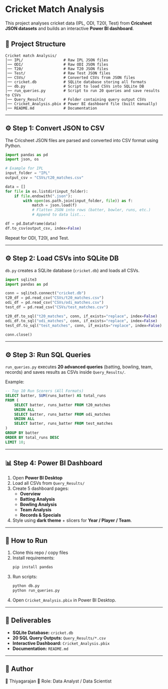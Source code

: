# Cricket Match Analysis

This project analyses cricket data (IPL, ODI, T20I, Test) from **Cricsheet JSON datasets** and builds an interactive **Power BI dashboard**.

## 📂 Project Structure

```
Cricket match Analysis/
│── IPL/                  # Raw IPL JSON files
│── ODI/                  # Raw ODI JSON files
│── T20/                  # Raw T20 JSON files
│── Test/                 # Raw Test JSON files
│── CSVs/                 # Converted CSVs from JSON files
│── cricket.db            # SQLite database storing all formats
│── db.py                 # Script to load CSVs into SQLite DB
│── run_queries.py        # Script to run 20 queries and save results to CSVs
│── Query_Results/        # Folder containing query output CSVs
│── Cricket_Analysis.pbix # Power BI dashboard file (built manually)
│── README.md             # Documentation
```

---

## ⚙️ Step 1: Convert JSON to CSV
The Cricsheet JSON files are parsed and converted into CSV format using Python.

```python
import pandas as pd
import json, os

# Example for IPL
input_folder = "IPL"
output_csv = "CSVs/t20_matches.csv"

data = []
for file in os.listdir(input_folder):
    if file.endswith(".json"):
        with open(os.path.join(input_folder, file)) as f:
            match = json.load(f)
            # Flatten JSON into rows (batter, bowler, runs, etc.)
            # Append to data list...

df = pd.DataFrame(data)
df.to_csv(output_csv, index=False)
```

Repeat for ODI, T20I, and Test.

---

## ⚙️ Step 2: Load CSVs into SQLite DB
`db.py` creates a SQLite database (`cricket.db`) and loads all CSVs.

```python
import sqlite3
import pandas as pd

conn = sqlite3.connect("cricket.db")
t20_df = pd.read_csv("CSVs/t20_matches.csv")
odi_df = pd.read_csv("CSVs/odi_matches.csv")
test_df = pd.read_csv("CSVs/test_matches.csv")

t20_df.to_sql("t20_matches", conn, if_exists="replace", index=False)
odi_df.to_sql("odi_matches", conn, if_exists="replace", index=False)
test_df.to_sql("test_matches", conn, if_exists="replace", index=False)

conn.close()
```

---

## ⚙️ Step 3: Run SQL Queries
`run_queries.py` executes **20 advanced queries** (batting, bowling, team, records) and saves results as CSVs inside `Query_Results/`.

Example:
```sql
-- Top 10 Run Scorers (All Formats)
SELECT batter, SUM(runs_batter) AS total_runs
FROM (
    SELECT batter, runs_batter FROM t20_matches
    UNION ALL
    SELECT batter, runs_batter FROM odi_matches
    UNION ALL
    SELECT batter, runs_batter FROM test_matches
)
GROUP BY batter
ORDER BY total_runs DESC
LIMIT 10;
```

---

## 📊 Step 4: Power BI Dashboard
1. Open **Power BI Desktop**
2. Load all CSVs from `Query_Results/`
3. Create 5 dashboard pages:
   - **Overview**
   - **Batting Analysis**
   - **Bowling Analysis**
   - **Team Analysis**
   - **Records & Specials**
4. Style using **dark theme** + slicers for **Year / Player / Team**.

---

## 🚀 How to Run
1. Clone this repo / copy files
2. Install requirements:
   ```bash
   pip install pandas
   ```
3. Run scripts:
   ```bash
   python db.py
   python run_queries.py
   ```
4. Open `Cricket_Analysis.pbix` in Power BI Desktop.

---

## 📌 Deliverables
- **SQLite Database:** `cricket.db`
- **20 SQL Query Outputs:** `Query_Results/*.csv`
- **Interactive Dashboard:** `Cricket_Analysis.pbix`
- **Documentation:** `README.md`

---

## 📖 Author
👤 Thiyagarajan 
📌 Role: Data Analyst / Data Scientist  

